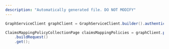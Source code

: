 ```yaml
---
description: "Automatically generated file. DO NOT MODIFY"
---
```

<!-- markdownlint-disable MD041 -->

```java
GraphServiceClient graphClient = GraphServiceClient.builder().authenticationProvider( authProvider ).buildClient();

ClaimsMappingPolicyCollectionPage claimsMappingPolicies = graphClient.policies().claimsMappingPolicies()
    .buildRequest()
    .get();
```
